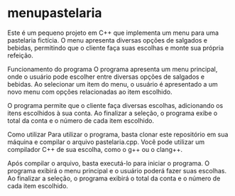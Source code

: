 # menupastelaria
Este é um pequeno projeto em C++ que implementa um menu para uma pastelaria fictícia. O menu apresenta diversas opções de salgados e bebidas, permitindo que o cliente faça suas escolhas e monte sua própria refeição.

Funcionamento do programa
O programa apresenta um menu principal, onde o usuário pode escolher entre diversas opções de salgados e bebidas. Ao selecionar um item do menu, o usuário é apresentado a um novo menu com opções relacionadas ao item escolhido.

O programa permite que o cliente faça diversas escolhas, adicionando os itens escolhidos à sua conta. Ao finalizar a seleção, o programa exibe o total da conta e o número de cada item escolhido.

Como utilizar
Para utilizar o programa, basta clonar este repositório em sua máquina e compilar o arquivo pastelaria.cpp. Você pode utilizar um compilador C++ de sua escolha, como o g++ ou o clang++.

Após compilar o arquivo, basta executá-lo para iniciar o programa. O programa exibirá o menu principal e o usuário poderá fazer suas escolhas. Ao finalizar a seleção, o programa exibirá o total da conta e o número de cada item escolhido.
